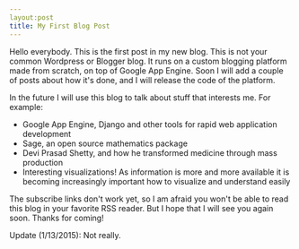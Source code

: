 ```yaml
---
layout:post
title: My First Blog Post
---
```


<p>
Hello everybody. This is the first post in my new blog. This is not your common Wordpress or Blogger blog. It runs on a custom blogging platform made from scratch, on top of Google App Engine. Soon I will add a couple of posts about how it's done, and I will release the code of the platform.
</p>
<p>
In the future I will use this blog to talk about stuff that interests me. For example:
<ul>
  <li>Google App Engine, Django and other tools for rapid web application development</li>
  <li>Sage, an open source mathematics package</li>
  <li>Devi Prasad Shetty, and how he transformed medicine through mass production</li>
  <li>Interesting visualizations! As information is more and more available it is becoming increasingly important how to visualize and understand easily</li>
</ul>
</p>
<p>
The subscribe links don't work yet, so I am afraid you won't be able to read this blog in your favorite RSS reader. But I hope that I will see you again soon. Thanks for coming!
</p>

Update (1/13/2015): Not really.